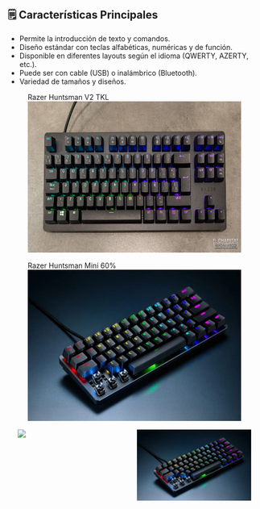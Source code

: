 ## 🗒️ Características Principales

- Permite la introducción de texto y comandos.
- Diseño estándar con teclas alfabéticas, numéricas y de función.
- Disponible en diferentes layouts según el idioma (QWERTY, AZERTY, etc.).
- Puede ser con cable (USB) o inalámbrico (Bluetooth).
- Variedad de tamaños y diseños.

<figure>
  <figcaption>Razer Huntsman V2 TKL</figcaption>
  <img src="img/huntsmanTKL.jpg" alt="huntsmanTKL" width="500" height="300">
</figure>
  
<figure>
  <figcaption>Razer Huntsman Mini 60%</figcaption>
  <img src="img/mini60.webp" alt="mini60" width="500" height="300">
</figure>

<div style="display: flex; justify-content: center;">
  <img src="img/huntsmanTKL.jp" style="width: 45%; margin-right: 10px;">
  <img src="img/mini60.webp" style="width: 45%;">
</div>
